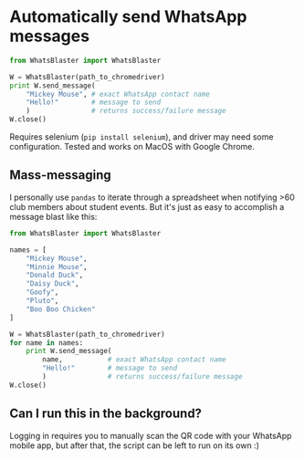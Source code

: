 # Automatically send WhatsApp messages

```python
from WhatsBlaster import WhatsBlaster

W = WhatsBlaster(path_to_chromedriver)
print W.send_message(
    "Mickey Mouse", # exact WhatsApp contact name
    "Hello!"        # message to send
    )               # returns success/failure message
W.close()
```

Requires selenium (`pip install selenium`), and driver may need some configuration. Tested and works on MacOS with Google Chrome.

## Mass-messaging

I personally use `pandas` to iterate through a spreadsheet when notifying >60 club members about student events. But it's just as easy to accomplish a message blast like this:

```python
from WhatsBlaster import WhatsBlaster

names = [
    "Mickey Mouse",
    "Minnie Mouse",
    "Donald Duck",
    "Daisy Duck",
    "Goofy",
    "Pluto",
    "Boo Boo Chicken"
]

W = WhatsBlaster(path_to_chromedriver)
for name in names:
    print W.send_message(
        name,           # exact WhatsApp contact name
        "Hello!"        # message to send
        )               # returns success/failure message
W.close()
```

## Can I run this in the background?

Logging in requires you to manually scan the QR code with your WhatsApp mobile app, but after that, the script can be left to run on its own :)
